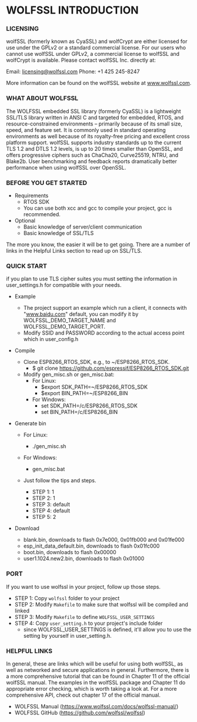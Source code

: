WOLFSSL INTRODUCTION
===

### LICENSING

wolfSSL (formerly known as CyaSSL) and wolfCrypt are either licensed for use
under the GPLv2 or a standard commercial license. For our users who cannot use
wolfSSL under GPLv2, a commercial license to wolfSSL and wolfCrypt is available.
Please contact wolfSSL Inc. directly at:

Email: licensing@wolfssl.com
Phone: +1 425 245-8247

More information can be found on the wolfSSL website at www.wolfssl.com.

### WHAT ABOUT WOLFSSL

The WOLFSSL embedded SSL library (formerly CyaSSL) is a lightweight SSL/TLS library written in ANSI C and targeted for embedded, RTOS, and resource-constrained environments – primarily because of its small size, speed, and feature set.  It is commonly used in standard operating environments as well because of its royalty-free pricing and excellent cross platform support.  wolfSSL supports industry standards up to the current TLS 1.2 and DTLS 1.2 levels, is up to 20 times smaller than OpenSSL, and offers progressive ciphers such as ChaCha20, Curve25519, NTRU, and Blake2b. User benchmarking and feedback reports dramatically better performance when using wolfSSL over OpenSSL.

### BEFORE YOU GET STARTED
- Requirements
    - RTOS SDK
    - You can use both xcc and gcc to compile your project, gcc is recommended. 
- Optional
    - Basic knowledge of server/client communication
    - Basic knowledge of SSL/TLS

The more you know, the easier it will be to get going. There are a number of links in the Helpful Links section to read up on SSL/TLS.

### QUICK START

if you plan to use TLS cipher suites you must setting the information in user_settings.h for compatible with your needs.

- Example
  - The project support an example which run a client, it connects with "www.baidu.com" default, you can modify it by WOLFSSL_DEMO_TARGET_NAME and WOLFSSL_DEMO_TARGET_PORT.
  - Modify SSID and PASSWORD according to the actual access point which in user_config.h
- Compile
    - Clone ESP8266_RTOS_SDK, e.g., to ~/ESP8266_RTOS_SDK.
      - $ git clone https://github.com/espressif/ESP8266_RTOS_SDK.git
    - Modify gen_misc.sh or gen_misc.bat:
      - For Linux: 
          - $export SDK_PATH=~/ESP8266_RTOS_SDK
          - $export BIN_PATH=~/ESP8266_BIN
      - For Windows:
          - set SDK_PATH=/c/ESP8266_RTOS_SDK
          - set BIN_PATH=/c/ESP8266_BIN
- Generate bin
  - For Linux:
      - ./gen_misc.sh
  - For Windows:
      - gen_misc.bat

  - Just follow the tips and steps.
      - STEP 1: 1
      - STEP 2: 1
      - STEP 3: default
      - STEP 4: default
      - STEP 5: 2

- Download
  - blank.bin, downloads to flash 0x7e000, 0x01fb000 and 0x01fe000
  - esp_init_data_default.bin, downloads to flash 0x01fc000
  - boot.bin, downloads to flash 0x00000
  - user1.1024.new2.bin, downloads to flash 0x01000

### PORT

If you want to use wolfssl in your project, follow up those steps.
- STEP 1: Copy `wolfssl` folder to your project
- STEP 2: Modify `Makefile` to make sure that wolfssl will be compiled and linked
- STEP 3: Modify `Makefile` to define `WOLFSSL_USER_SETTINGS`
- STEP 4: Copy `user_setting.h` to your project's include folder
    - since WOLFSSL_USER_SETTINGS is defined, it'll allow you to use the setting by yourself in user_setting.h.

### HELPFUL LINKS

In general, these are links which will be useful for using both wolfSSL, as well as networked and secure applications in general. Furthermore, there is a more comprehensive tutorial that can be found in Chapter 11 of the official wolfSSL manual. The examples in the wolfSSL package and Chapter 11 do appropriate error checking, which is worth taking a look at. For a more comprehensive API, check out chapter 17 of the official manual.

- WOLFSSL Manual (https://www.wolfssl.com/docs/wolfssl-manual/)
- WOLFSSL GitHub
  (https://github.com/wolfssl/wolfssl)